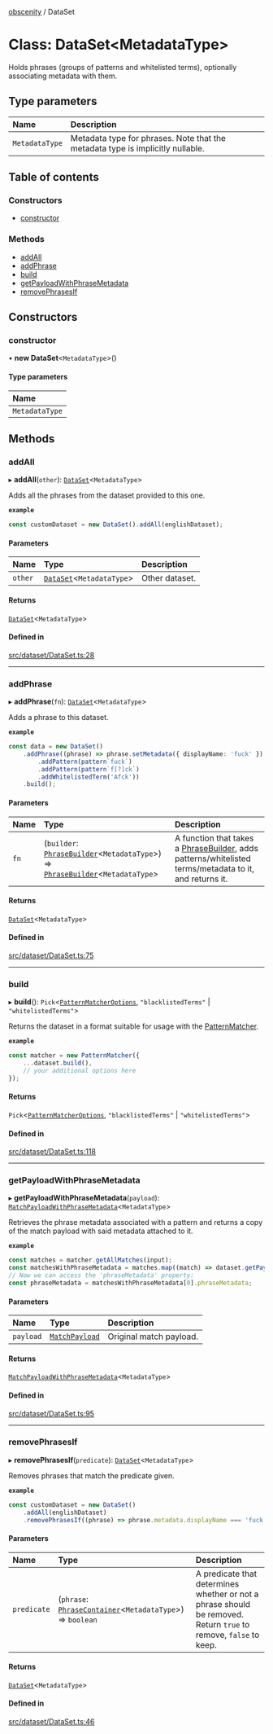 [obscenity](../README.md) / DataSet

# Class: DataSet<MetadataType\>

Holds phrases (groups of patterns and whitelisted terms), optionally
associating metadata with them.

## Type parameters

| Name | Description |
| :------ | :------ |
| `MetadataType` | Metadata type for phrases. Note that the metadata type is implicitly nullable. |

## Table of contents

### Constructors

- [constructor](DataSet.md#constructor)

### Methods

- [addAll](DataSet.md#addall)
- [addPhrase](DataSet.md#addphrase)
- [build](DataSet.md#build)
- [getPayloadWithPhraseMetadata](DataSet.md#getpayloadwithphrasemetadata)
- [removePhrasesIf](DataSet.md#removephrasesif)

## Constructors

### constructor

• **new DataSet**<`MetadataType`\>()

#### Type parameters

| Name |
| :------ |
| `MetadataType` |

## Methods

### addAll

▸ **addAll**(`other`): [`DataSet`](DataSet.md)<`MetadataType`\>

Adds all the phrases from the dataset provided to this one.

**`example`**
```typescript
const customDataset = new DataSet().addAll(englishDataset);
```

#### Parameters

| Name | Type | Description |
| :------ | :------ | :------ |
| `other` | [`DataSet`](DataSet.md)<`MetadataType`\> | Other dataset. |

#### Returns

[`DataSet`](DataSet.md)<`MetadataType`\>

#### Defined in

[src/dataset/DataSet.ts:28](https://github.com/jo3-l/obscenity/blob/9a1d13b/src/dataset/DataSet.ts#L28)

___

### addPhrase

▸ **addPhrase**(`fn`): [`DataSet`](DataSet.md)<`MetadataType`\>

Adds a phrase to this dataset.

**`example`**
```typescript
const data = new DataSet()
	.addPhrase((phrase) => phrase.setMetadata({ displayName: 'fuck' })
		.addPattern(pattern`fuck`)
		.addPattern(pattern`f[?]ck`)
		.addWhitelistedTerm('Afck'))
	.build();
```

#### Parameters

| Name | Type | Description |
| :------ | :------ | :------ |
| `fn` | (`builder`: [`PhraseBuilder`](PhraseBuilder.md)<`MetadataType`\>) => [`PhraseBuilder`](PhraseBuilder.md)<`MetadataType`\> | A function that takes a [PhraseBuilder](PhraseBuilder.md), adds patterns/whitelisted terms/metadata to it, and returns it. |

#### Returns

[`DataSet`](DataSet.md)<`MetadataType`\>

#### Defined in

[src/dataset/DataSet.ts:75](https://github.com/jo3-l/obscenity/blob/9a1d13b/src/dataset/DataSet.ts#L75)

___

### build

▸ **build**(): `Pick`<[`PatternMatcherOptions`](../interfaces/PatternMatcherOptions.md), ``"blacklistedTerms"`` \| ``"whitelistedTerms"``\>

Returns the dataset in a format suitable for usage with the [PatternMatcher](PatternMatcher.md).

**`example`**
```typescript
const matcher = new PatternMatcher({
	...dataset.build(),
	// your additional options here
});
```

#### Returns

`Pick`<[`PatternMatcherOptions`](../interfaces/PatternMatcherOptions.md), ``"blacklistedTerms"`` \| ``"whitelistedTerms"``\>

#### Defined in

[src/dataset/DataSet.ts:118](https://github.com/jo3-l/obscenity/blob/9a1d13b/src/dataset/DataSet.ts#L118)

___

### getPayloadWithPhraseMetadata

▸ **getPayloadWithPhraseMetadata**(`payload`): [`MatchPayloadWithPhraseMetadata`](../interfaces/MatchPayloadWithPhraseMetadata.md)<`MetadataType`\>

Retrieves the phrase metadata associated with a pattern and returns a
copy of the match payload with said metadata attached to it.

**`example`**
```typescript
const matches = matcher.getAllMatches(input);
const matchesWithPhraseMetadata = matches.map((match) => dataset.getPayloadWithPhraseMetadata(match));
// Now we can access the 'phraseMetadata' property:
const phraseMetadata = matchesWithPhraseMetadata[0].phraseMetadata;
```

#### Parameters

| Name | Type | Description |
| :------ | :------ | :------ |
| `payload` | [`MatchPayload`](../interfaces/MatchPayload.md) | Original match payload. |

#### Returns

[`MatchPayloadWithPhraseMetadata`](../interfaces/MatchPayloadWithPhraseMetadata.md)<`MetadataType`\>

#### Defined in

[src/dataset/DataSet.ts:95](https://github.com/jo3-l/obscenity/blob/9a1d13b/src/dataset/DataSet.ts#L95)

___

### removePhrasesIf

▸ **removePhrasesIf**(`predicate`): [`DataSet`](DataSet.md)<`MetadataType`\>

Removes phrases that match the predicate given.

**`example`**
```typescript
const customDataset = new DataSet()
	.addAll(englishDataset)
	.removePhrasesIf((phrase) => phrase.metadata.displayName === 'fuck');
```

#### Parameters

| Name | Type | Description |
| :------ | :------ | :------ |
| `predicate` | (`phrase`: [`PhraseContainer`](../interfaces/PhraseContainer.md)<`MetadataType`\>) => `boolean` | A predicate that determines whether or not a phrase should be removed. Return `true` to remove, `false` to keep. |

#### Returns

[`DataSet`](DataSet.md)<`MetadataType`\>

#### Defined in

[src/dataset/DataSet.ts:46](https://github.com/jo3-l/obscenity/blob/9a1d13b/src/dataset/DataSet.ts#L46)
